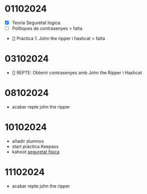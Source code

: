 # 01102024

- [x] Teoria Seguretat lògica.
- [ ] Polítiques de contrasenyes > falta
- [] Pràctica 1. John the ripper i hashcat > falta

# 03102024

- [] REPTE: Obtenir contrasenyes amb John the Ripper i Hashcat

# 08102024

- acabar repte john the ripper

# 10102024

- añadir alumnos
- start pràctica Keepass
- kahoot [seguretat física](https://create.kahoot.it/details/ee0343bb-c5c5-46f5-abc4-b57758aec4b9)

# 11102024

- acabar repte john the ripper
